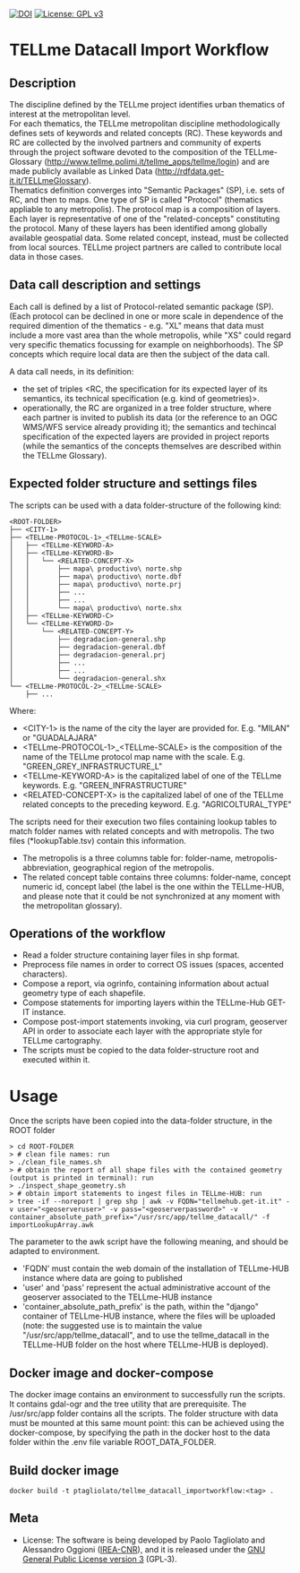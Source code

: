 [![DOI](https://zenodo.org/badge/DOI/10.5281/zenodo.3741890.svg)](https://doi.org/10.5281/zenodo.3741890)
[![License: GPL v3](https://img.shields.io/badge/License-GPL%20v3-blue.svg)](http://www.gnu.org/licenses/gpl-3.0)
<!---[![Docker: ](https://badgen.net/badge/icon/docker?icon=docker&label)](https://hub.docker.com/)--->

TELLme Datacall Import Workflow
===============================

## Description 
The discipline defined by the TELLme project identifies urban thematics of interest at the metropolitan level.     
For each thematics, the TELLme metropolitan discipline methodologically defines sets of keywords and related concepts (RC). These keywords and RC are collected by the involved partners and community of experts through the project software devoted to the composition of the TELLme-Glossary (http://www.tellme.polimi.it/tellme_apps/tellme/login) and are made publicly available as Linked Data (http://rdfdata.get-it.it/TELLmeGlossary).  
Thematics definition converges into "Semantic Packages" (SP), i.e. sets of RC, and then to maps. One type of SP is called "Protocol" (thematics appliable to any metropolis). The protocol map is a composition of layers. Each layer is representative of one of the "related-concepts" constituting the protocol. Many of these layers has been identified among globally available geospatial data. Some related concept, instead, must be collected from local sources. TELLme project partners are called to contribute local data in those cases.

## Data call description and settings
Each call is defined by a list of Protocol-related semantic package (SP). (Each protocol can be declined in one or more scale in dependence of the required dimention of the thematics - e.g. "XL" means that data must include a more vast area than the whole metropolis, while "XS" could regard very specific thematics focussing for example on neighborhoods). 
The SP concepts which require local data are then the subject of the data call. 

A data call needs, in its definition:
- the set of triples \<RC, the specification for its expected layer of its semantics, its technical specification (e.g. kind of geometries)\>.
- operationally, the RC are organized in a tree folder structure, where each partner is invited to publish its data (or the reference to an OGC WMS/WFS service already providing it); the semantics and techincal specification of the expected layers are provided in project reports (while the semantics of the concepts themselves are described within the TELLme Glossary).
       
## Expected folder structure and settings files
The scripts can be used with a data folder-structure of the following kind:

    <ROOT-FOLDER>
    ├──	<CITY-1>
	├── <TELLme-PROTOCOL-1>_<TELLme-SCALE>
	│   ├── <TELLme-KEYWORD-A>
	│   ├── <TELLme-KEYWORD-B>
	│   │   └── <RELATED-CONCEPT-X>
	│   │       ├── mapa\ productivo\ norte.shp
	│   │       ├── mapa\ productivo\ norte.dbf
	│   │       ├── mapa\ productivo\ norte.prj
	│   │       ├── ...
	│   │       ├── ...
	│   │       └── mapa\ productivo\ norte.shx
	│   ├── <TELLme-KEYWORD-C>
	│   └── <TELLme-KEYWORD-D>
	│       └── <RELATED-CONCEPT-Y>
	│           ├── degradacion-general.shp
	│           ├── degradacion-general.dbf
	│           ├── degradacion-general.prj
	│           ├── ...
	│           ├── ...
	│           └── degradacion-general.shx
	└── <TELLme-PROTOCOL-2>_<TELLme-SCALE>
	    ├── ...
	    
Where:
- \<CITY-1\> is the name of the city the layer are provided for. E.g. "MILAN" or "GUADALAJARA"
- \<TELLme-PROTOCOL-1\>_\<TELLme-SCALE\> is the composition of the name of the TELLme protocol map name with the scale. E.g. "GREEN_GREY_INFRASTRUCTURE_L"
- \<TELLme-KEYWORD-A\> is the capitalized label of one of the TELLme keywords. E.g. "GREEN_INFRASTRUCTURE"
- \<RELATED-CONCEPT-X\> is the capitalized label of one of the TELLme related concepts to the preceding keyword. E.g. "AGRICOLTURAL_TYPE"

The scripts need for their execution two files containing lookup tables to match folder names with related concepts and with metropolis.
The two files (\*lookupTable.tsv) contain this information.
- The metropolis is a three columns table for: folder-name, metropolis-abbreviation, geographical region of the metropolis.
- The related concept table contains three columns: folder-name, concept numeric id, concept label (the label is the one within the TELLme-HUB, and please note that it could be not synchronized at any moment with the metropolitan glossary).

## Operations of the workflow
- Read a folder structure containing layer files in shp format.
- Preprocess file names in order to correct OS issues (spaces, accented characters).
- Compose a report, via ogrinfo, containing information about actual geometry type of each shapefile.
- Compose statements for importing layers within the TELLme-Hub GET-IT instance.
- Compose post-import statements invoking, via curl program, geoserver API in order to associate each layer with the appropriate style for TELLme cartography.
- The scripts must be copied to the data folder-structure root and executed within it.

# Usage
Once the scripts have been copied into the data-folder structure, in the ROOT folder

	> cd ROOT-FOLDER
	> # clean file names: run 
	> ./clean_file_names.sh
	> # obtain the report of all shape files with the contained geometry (output is printed in terminal): run
	> ./inspect_shape_geometry.sh
	> # obtain import statements to ingest files in TELLme-HUB: run 
	> tree -if --noreport | grep shp | awk -v FQDN="tellmehub.get-it.it" -v user="<geoserveruser>" -v pass="<geoserverpassword>" -v container_absolute_path_prefix="/usr/src/app/tellme_datacall/" -f importLookupArray.awk
	
The parameter to the awk script have the following meaning, and should be adapted to environment.
- 'FQDN' must contain the web domain of the installation of TELLme-HUB instance where data are going to published
- 'user' and 'pass' represent the actual administrative account of the geoserver associated to the TELLme-HUB instance
- 'container_absolute_path_prefix' is the path, within the "django" container of TELLme-HUB instance, where the files will be uploaded (note: the suggested use is to maintain the value "/usr/src/app/tellme\_datacall", and to use the tellme\_datacall in the TELLme-HUB folder on the host where TELLme-HUB is deployed).
	
## Docker image and docker-compose
The docker image contains an environment to successfully run the scripts. It contains gdal-ogr and the tree utility that are prerequisite.
The /usr/src/app folder contains all the scripts. The folder structure with data must be mounted at this same mount point:
this can be achieved using the docker-compose, by specifying the path in the docker host to the data folder within the .env file variable ROOT_DATA_FOLDER.  

## Build docker image
    docker build -t ptagliolato/tellme_datacall_importworkflow:<tag> .
    
## Meta

* License: The software is being developed by Paolo Tagliolato and Alessandro Oggioni ([IREA-CNR](http://www.irea.cnr.it)), and it is released under the [GNU General Public License version 3](https://www.gnu.org/licenses/gpl-3.0.html) (GPL‑3).
